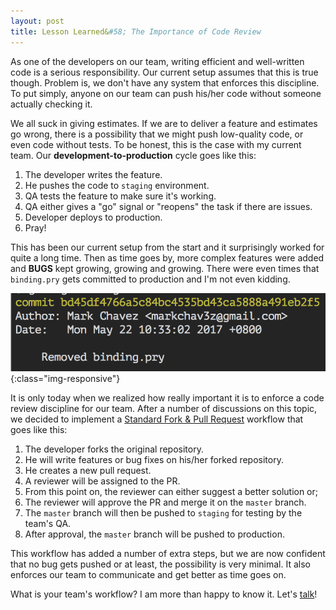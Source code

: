 ```yaml
---
layout: post
title: Lesson Learned&#58; The Importance of Code Review
---
```


As one of the developers on our team, writing efficient and well-written code is a serious responsibility. Our current setup assumes that this is true though. Problem is, we don't have any system that enforces this discipline. To put simply, anyone on our team can push his/her code without someone actually checking it.

We all suck in giving estimates. If we are to deliver a feature and estimates go wrong, there is a possibility that we might push low-quality code, or even code without tests. To be honest, this is the case with my current team. Our **development-to-production**
cycle goes like this:

1. The developer writes the feature.
2. He pushes the code to `staging` environment.
3. QA tests the feature to make sure it's working.
4. QA either gives a "go" signal or "reopens" the task if there are issues.
5. Developer deploys to production.
6. Pray!

This has been our current setup from the start and it surprisingly worked for quite a long time. Then as time goes by, more complex features were added and **BUGS** kept growing, growing and growing. There were even times that `binding.pry` gets committed to production and I'm not even kidding.

![image-title-here](/public/importance-of-code-review.png){:class="img-responsive"}

It is only today when we realized how really important it is to enforce a code review discipline for our team. After a number of
discussions on this topic, we decided to implement a <a href="https://gist.github.com/Chaser324/ce0505fbed06b947d962">Standard Fork & Pull Request</a> workflow that goes like this:

1. The developer forks the original repository.
2. He will write features or bug fixes on his/her forked repository.
3. He creates a new pull request.
4. A reviewer will be assigned to the PR.
5. From this point on, the reviewer can either suggest a better solution or;
6. The reviewer will approve the PR and merge it on the `master` branch.
7. The `master` branch will then be pushed to `staging` for testing by the team's QA.
8. After approval, the `master` branch will be pushed to production.

This workflow has added a number of extra steps, but we are now confident that no bug gets pushed or at least, the possibility is very minimal. It also enforces our team to communicate and get better as time goes on.

What is your team's workflow? I am more than happy to know it. Let's <a href="mailto:{{site.email}}">talk</a>!
